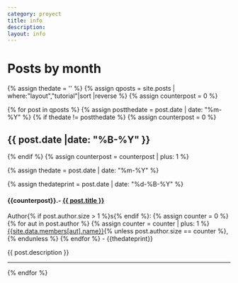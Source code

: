 ```yaml
---
category: proyect
title: info
description:
layout: info
---
```



<h1>Posts by month</h1>



{% assign thedate = '' %}
{% assign qposts = site.posts | where:"layout","tutorial"|sort |reverse %}
{% assign counterpost = 0 %}

{% for post in qposts %}
{% assign postthedate = post.date | date: "%m-%Y" %}
{% if thedate != postthedate %}
{% assign counterpost = 0 %}
<h2>{{ post.date |date: "%B-%Y" }}</h2>
{% endif %}
{% assign counterpost = counterpost | plus: 1 %}

{% assign thedate = post.date | date: "%m-%Y" %}

{% assign thedateprint = post.date | date: "%d-%B-%Y" %}

<h4 class="headline">{{counterpost}}.- <a href="{{site.url}}{{site.baseurl}}{{ post.url }}">{{ post.title }}</a></h4>   
<p>Author{% if post.author.size > 1 %}s{% endif %}:
      {% assign counter = 0 %}
      {% for aut in post.author %}
           {% assign counter = counter | plus: 1 %}
<a href="{{site.url}}{{site.baseurl}}/author/{{aut}}">{{site.data.members[aut].name}}</a>{% unless post.author.size == counter %},{% endunless %}
      {% endfor %} - {{thedateprint}}</p>
<div class="ellipsis-two-lines">
{{ post.description }}
</div>
<hr>

{% endfor %}

